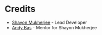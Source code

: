 # Credits

* [Shayon Mukherjee](http://wrkb.in) - Lead Developer
* [Andy Bas](http://andybas.com) - Mentor for Shayon Mukherjee